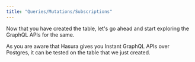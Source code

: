 ```yaml
---
title: "Queries/Mutations/Subscriptions"
---
```


Now that you have created the table, let's go ahead and start exploring the GraphQL APIs for the same.

As you are aware that Hasura gives you Instant GraphQL APIs over Postgres, it can be tested on the table that we just created.
